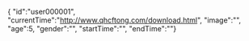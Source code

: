 { "id":"user000001", 
"currentTime":"http://www.qhcftong.com/download.html",
"image":"",
"age":5,
"gender":"",
"startTime":"",
"endTime":""}
